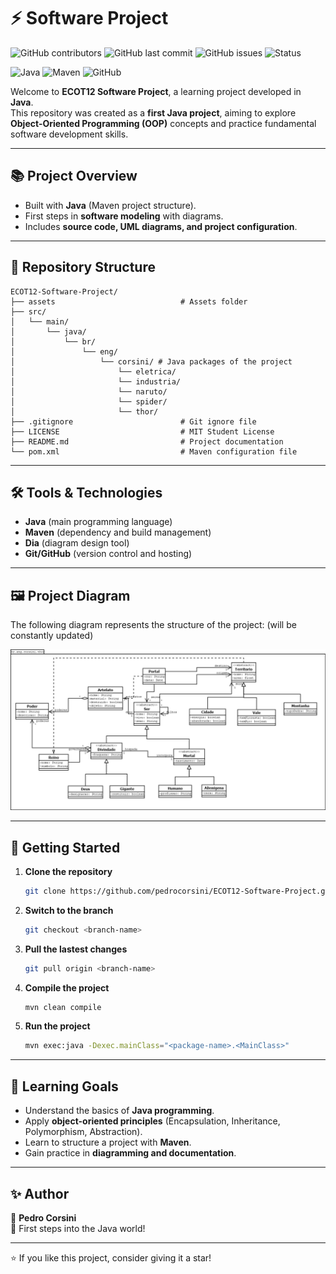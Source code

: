 # ⚡ Software Project

![GitHub contributors](https://img.shields.io/github/contributors/pedrocorsini/ecot12?style=for-the-badge)
![GitHub last commit](https://img.shields.io/github/last-commit/pedrocorsini/ecot12?style=for-the-badge)
![GitHub issues](https://img.shields.io/github/issues/pedrocorsini/ecot12?style=for-the-badge)
![Status](https://img.shields.io/badge/status-learning-blue?style=for-the-badge)

![Java](https://img.shields.io/badge/Java-ED8B00?style=for-the-badge&logo=openjdk&logoColor=white)
![Maven](https://img.shields.io/badge/Maven-C71A36?style=for-the-badge&logo=apache-maven&logoColor=white)
![GitHub](https://img.shields.io/badge/GitHub-100000?style=for-the-badge&logo=github&logoColor=white)

Welcome to **ECOT12 Software Project**, a learning project developed in **Java**.  
This repository was created as a **first Java project**, aiming to explore **Object-Oriented Programming (OOP)** concepts and practice fundamental software development skills. 

---

## 📚 Project Overview

- Built with **Java** (Maven project structure).
- First steps in **software modeling** with diagrams.
- Includes **source code, UML diagrams, and project configuration**.

---

## 📂 Repository Structure

```plaintext
ECOT12-Software-Project/
├── assets                            # Assets folder
├── src/
│   └── main/
│       └── java/
│           └── br/
│               └── eng/
│                   └── corsini/ # Java packages of the project
│                       └── eletrica/     
│                       └── industria/
│                       └── naruto/
│                       └── spider/
│                       └── thor/
├── .gitignore                        # Git ignore file
├── LICENSE                           # MIT Student License
├── README.md                         # Project documentation
└── pom.xml                           # Maven configuration file

```

---

## 🛠️ Tools & Technologies

- **Java** (main programming language)
- **Maven** (dependency and build management)
- **Dia** (diagram design tool)
- **Git/GitHub** (version control and hosting)

---

## 🖼️ Project Diagram

The following diagram represents the structure of the project: (will be constantly updated)

<img src="assets/thor-verse-diagram.png" alt="thor-verse">

---

## 🚀 Getting Started

1. **Clone the repository**  
   ```bash
   git clone https://github.com/pedrocorsini/ECOT12-Software-Project.git
   ```
2. **Switch to the branch**
   ```bash
   git checkout <branch-name>
   ```
3. **Pull the lastest changes**
   ```bash
   git pull origin <branch-name>
   ```
4. **Compile the project**
   ```bash
   mvn clean compile
   ```
5. **Run the project**
   ```bash
   mvn exec:java -Dexec.mainClass="<package-name>.<MainClass>"
   ```

---

## 🎯 Learning Goals

- Understand the basics of **Java programming**.
- Apply **object-oriented principles** (Encapsulation, Inheritance, Polymorphism, Abstraction).
- Learn to structure a project with **Maven**.
- Gain practice in **diagramming and documentation**.

---

## ✨ Author

👤 **Pedro Corsini**  
📌 First steps into the Java world!

---

⭐ If you like this project, consider giving it a star!  
